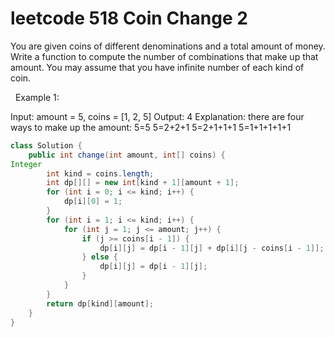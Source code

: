 # leetcode 518  Coin Change 2

You are given coins of different denominations and a total amount of money. Write a function to compute the number of combinations that make up that amount. You may assume that you have infinite number of each kind of coin.

 
Example 1:

Input: amount = 5, coins = [1, 2, 5]
Output: 4
Explanation: there are four ways to make up the amount:
5=5
5=2+2+1
5=2+1+1+1
5=1+1+1+1+1

```java
class Solution {
    public int change(int amount, int[] coins) {
Integer
        int kind = coins.length;
        int dp[][] = new int[kind + 1][amount + 1];
        for (int i = 0; i <= kind; i++) {
            dp[i][0] = 1;
        }
        for (int i = 1; i <= kind; i++) {
            for (int j = 1; j <= amount; j++) {
                if (j >= coins[i - 1]) {
                    dp[i][j] = dp[i - 1][j] + dp[i][j - coins[i - 1]];
                } else {
                    dp[i][j] = dp[i - 1][j];
                }
            }
        }
        return dp[kind][amount];
    }
}
```
